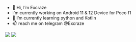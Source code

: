 - 👋 Hi, I’m Excraze
-  I’m currently working on Android 11 & 12 Device for Poco f1
- 🌱 I’m currently learning python and Kotlin 
- 📫 reach me on telegram @Excraze


<img src="https://github-readme-stats.vercel.app/api?username=krtonia&&show_icons=true&title_color=ffffff&icon_color=bb2acf&text_color=daf7dc&bg_color=151515">
<img src="https://www.python.org/">
